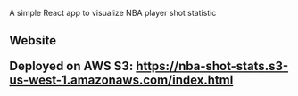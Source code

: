 A simple React app to visualize NBA player shot statistic <br/>

<h2>Website</ h2>

Deployed on AWS S3: https://nba-shot-stats.s3-us-west-1.amazonaws.com/index.html
